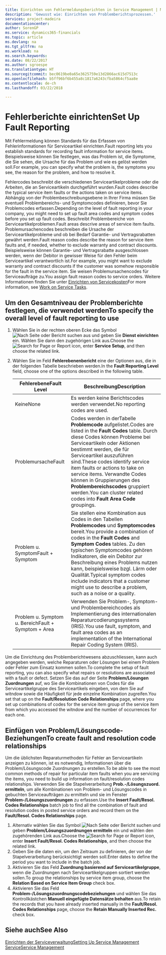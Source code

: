 ```yaml
---
title: Einrichten von Fehlermeldungsberichten in Service Management | Microsoft Docs
description: 'Gewusst wie: Einrichten von Problemberichtsprozessen.'
services: project-madeira
documentationcenter: 
author: SorenGP
ms.service: dynamics365-financials
ms.topic: article
ms.devlang: na
ms.tgt_pltfrm: na
ms.workload: na
ms.search.keywords: 
ms.date: 08/22/2017
ms.author: sgroespe
ms.translationtype: HT
ms.sourcegitcommit: bec0619be0a65e3625759e13d2866ac615d7513c
ms.openlocfilehash: b5ff96bf6b455a8c1817a6243cfba5864cf5aa8e
ms.contentlocale: de-ch
ms.lasthandoff: 03/22/2018

---
```


# <a name="set-up-fault-reporting"></a><span data-ttu-id="fe5ff-103">Fehlerberichte einrichten</span><span class="sxs-lookup"><span data-stu-id="fe5ff-103">Set Up Fault Reporting</span></span>
<span data-ttu-id="fe5ff-104">Mit Fehlermeldung können Standards für das Erfassen von Fehlerinformationen für Serviceartikel einrichten.</span><span class="sxs-lookup"><span data-stu-id="fe5ff-104">Fault reporting lets you establish standards for recording fault information for service items.</span></span> <span data-ttu-id="fe5ff-105">Beispielsweise können Sie festlegen, was das Problem ist, die Symptome, die Sie sehen, die Ursache für das Problem und wie es gelöst werden soll.</span><span class="sxs-lookup"><span data-stu-id="fe5ff-105">For example, you can specify what the problem is, the symptoms you see, the reason for the problem, and how to resolve it.</span></span>  

<span data-ttu-id="fe5ff-106">Fehlercodes beschreibt die verschiedenen Serviceartikelprobleme oder die Arbeiten, die an Serviceartikeln durchgeführt wurden.</span><span class="sxs-lookup"><span data-stu-id="fe5ff-106">Fault codes describe the typical service item faults or the actions taken on service items.</span></span> <span data-ttu-id="fe5ff-107">Abhängig von der Problembeschreibungsebene in Ihrer Firma müssen Sie eventuell Problembereichs- und Symptomcodes definieren, bevor Sie Problemcodes erfassen.</span><span class="sxs-lookup"><span data-stu-id="fe5ff-107">Depending on the level of fault reporting in your company, you might need to set up fault area codes and symptom codes before you set up fault codes.</span></span> <span data-ttu-id="fe5ff-108">Beschreibt Problembereiche von Serviceartikelproblemen.</span><span class="sxs-lookup"><span data-stu-id="fe5ff-108">Fault areas descrive areas of service item faults.</span></span> <span data-ttu-id="fe5ff-109">Problemursachencodes beschreiben die Ursache der Serviceartikelprobleme und ob bei Bedarf Garantie- und Vertragsrabatten gewährt werden.</span><span class="sxs-lookup"><span data-stu-id="fe5ff-109">Fault reason codes describe the reason for service item faults and, if needed, whether to exclude warranty and contract discounts.</span></span> <span data-ttu-id="fe5ff-110">Beispielsweise können Garantie- und Vertragsrabatte ausgeschlossen werden, wenn der Debitor in gewisser Weise für den Fehler beim Serviceartikel verantwortlich ist.</span><span class="sxs-lookup"><span data-stu-id="fe5ff-110">For example, you might want to exclude warranty and contract discounts if the customer was somehow responsible for the fault in the service item.</span></span> <span data-ttu-id="fe5ff-111">Sie weisen Problemursachencodes für Serviceaufträge zu.</span><span class="sxs-lookup"><span data-stu-id="fe5ff-111">You assign fault reason codes to service orders.</span></span> <span data-ttu-id="fe5ff-112">Weitere Informationen finden Sie unter [Einrichten von Servicekosten](service-how-to-work-on-service-tasks.md)</span><span class="sxs-lookup"><span data-stu-id="fe5ff-112">For more information, see [Work on Service Tasks](service-how-to-work-on-service-tasks.md).</span></span>  

## <a name="to-specify-the-overall-level-of-fault-reporting-to-use"></a><span data-ttu-id="fe5ff-113">Um den Gesamtniveau der Problemberichte festlegen, die verwendet werden</span><span class="sxs-lookup"><span data-stu-id="fe5ff-113">To specify the overall level of fault reporting to use</span></span>
1. <span data-ttu-id="fe5ff-114">Wählen Sie in der rechten oberen Ecke das Symbol ![Nach Seite oder Bericht suchen](media/ui-search/search_small.png "Nach Seite oder Bericht suchen") aus und geben Sie **Dienst einrichten** ein. Wählen Sie dann den zugehörigen Link aus.</span><span class="sxs-lookup"><span data-stu-id="fe5ff-114">Choose the ![Search for Page or Report](media/ui-search/search_small.png "Search for Page or Report icon") icon, enter **Service Setup**, and then choose the related link.</span></span> 
2. <span data-ttu-id="fe5ff-115">Wählen Sie im Feld **Fehlerebenenbericht** eine der Optionen aus, die in der folgenden Tabelle beschrieben werden.</span><span class="sxs-lookup"><span data-stu-id="fe5ff-115">In the **Fault Reporting Level** field, choose one of the options described in the following table.</span></span>  
  
    |<span data-ttu-id="fe5ff-116">**Fehlerebene**</span><span class="sxs-lookup"><span data-stu-id="fe5ff-116">**Fault Level**</span></span>|<span data-ttu-id="fe5ff-117">**Beschreibung**</span><span class="sxs-lookup"><span data-stu-id="fe5ff-117">**Description**</span></span>|  
    |------------|-------------|  
    |<span data-ttu-id="fe5ff-118">Keine</span><span class="sxs-lookup"><span data-stu-id="fe5ff-118">None</span></span> | <span data-ttu-id="fe5ff-119">Es werden keine Berichtscodes werden verwendet.</span><span class="sxs-lookup"><span data-stu-id="fe5ff-119">No reporting codes are used.</span></span>|  
    |<span data-ttu-id="fe5ff-120">Problemursache</span><span class="sxs-lookup"><span data-stu-id="fe5ff-120">Fault</span></span> | <span data-ttu-id="fe5ff-121">Codes werden in derTabelle **Problemcode** aufgelistet.</span><span class="sxs-lookup"><span data-stu-id="fe5ff-121">Codes are listed in the **Fault Codes** table.</span></span> <span data-ttu-id="fe5ff-122">Durch diese Codes können Probleme bei Serviceartikeln oder Aktionen bestimmt werden, die für Serviceartikel auszuführen sind.</span><span class="sxs-lookup"><span data-stu-id="fe5ff-122">These codes identify service item faults or actions to take on service items.</span></span> <span data-ttu-id="fe5ff-123">Verwandte Codes können in Gruppierungen des **Problembereichscodes** gruppiert werden.</span><span class="sxs-lookup"><span data-stu-id="fe5ff-123">You can cluster related codes into **Fault Area Code** groupings.</span></span>|  
    |<span data-ttu-id="fe5ff-124">Problem u. Symptom</span><span class="sxs-lookup"><span data-stu-id="fe5ff-124">Fault + Symptom</span></span> | <span data-ttu-id="fe5ff-125">Sie stellen eine Kombination aus Codes in den Tabellen **Problemcodes** und **Symptomcodes** bereit.</span><span class="sxs-lookup"><span data-stu-id="fe5ff-125">You provide a combination of codes in the **Fault Codes** and **Symptom Codes** tables.</span></span> <span data-ttu-id="fe5ff-126">Zu den typischen Symptomcodes gehören Indikatoren, die ein Debitor zur Beschreibung eines Problems nutzen kann, beispielsweise bzgl. Lärm oder Qualität.</span><span class="sxs-lookup"><span data-stu-id="fe5ff-126">Typical symptom codes include indicators that a customer might use to describe a problem, such as a noise or a quality.</span></span>|  
    |<span data-ttu-id="fe5ff-127">Problem u. Symptom u. Bereich</span><span class="sxs-lookup"><span data-stu-id="fe5ff-127">Fault + Symptom + Area</span></span> | <span data-ttu-id="fe5ff-128">Verwenden Sie Problem-, Symptom- und Problembereichcodes als Implementierung des internationalen Reparaturcodierungssystems (IRIS).</span><span class="sxs-lookup"><span data-stu-id="fe5ff-128">You use fault, symptom, and fault area codes as an implementation of the International Repair Coding System (IRIS).</span></span>|  
  
<span data-ttu-id="fe5ff-129">Um die Einrichtung des Problemberichtwesens abzuschliessen, kann auch angegeben werden, welche Reparaturen oder Lösungen bei einem Problem oder Fehler zum Einsatz kommen sollen.</span><span class="sxs-lookup"><span data-stu-id="fe5ff-129">To complete the setup of fault reporting, you can also specify what repairs or resolutions are associated with a fault or defect.</span></span> <span data-ttu-id="fe5ff-130">Setzen Sie das auf der Seite **Problem/Lösungen Zuordnungen** auf, wo Sie die Kombinationen von Codes für die Serviceartikelgruppe des Serviceartikels eingeben, von dem Sie auf witndow sowie die Häufigkeit für jede einzelne Kombination zugreifen.</span><span class="sxs-lookup"><span data-stu-id="fe5ff-130">You set that up on the **Fault/Resolution Code Relationships** page, where you set up combinations of codes for the service item group of the service item from which you accessed the witndow and the number of occurrences for each one.</span></span>

## <a name="to-create-fault-and-resolution-code-relationships"></a><span data-ttu-id="fe5ff-131">Einfügen von Problem/Lösungscode-Beziehungen</span><span class="sxs-lookup"><span data-stu-id="fe5ff-131">To create fault and resolution code relationships</span></span>
<!--this needs to go in a working with topic-->
<span data-ttu-id="fe5ff-132">Um die üblichsten Reparaturmethoden für Fehler an Serviceartikeln anzeigen zu können, ist es notwendig, Informationen über die Problem/Lösungscode Zuordnungen zu erstellen.</span><span class="sxs-lookup"><span data-stu-id="fe5ff-132">To be able to see the most common methods of repair for particular item faults when you are servicing the items, you need to build up information on fault/resolution codes relationships.</span></span> <span data-ttu-id="fe5ff-133">Verwenden Sie die Stapelverarbeitung **Prob.-/Lösungszuord. ermitteln**, um alle Kombinationen von Problem- und Lösungscodes in gebuchten Serviceaufträgen zu ermitteln und sie im Fenster **Problem-/Lösungszuordnungen** zu erfassen.</span><span class="sxs-lookup"><span data-stu-id="fe5ff-133">Use the **Insert Fault/Resol. Codes Relationships** batch job to find all the combination of fault and resolution codes in posted service orders and record them on the **Fault/Resol. Codes Relationships** page.</span></span> 
  
1. <span data-ttu-id="fe5ff-134">Alternativ wählen Sie das Symbol ![Nach Seite oder Bericht suchen](media/ui-search/search_small.png "Nach Seite oder Bericht suchen") und geben **Problem/Lösungszuordnungen ermitteln** ein und wählen den zugehörenden Link aus.</span><span class="sxs-lookup"><span data-stu-id="fe5ff-134">Choose the ![Search for Page or Report](media/ui-search/search_small.png "Search for Page or Report icon") icon, enter **Insert Fault/Resol. Codes Relationships**, and then choose the related link.</span></span>  
2. <span data-ttu-id="fe5ff-135">Geben Sie die daten ein, um den Zeitraum zu definieren, der von der Stapelverarbeitung berücksichtigt werden soll.</span><span class="sxs-lookup"><span data-stu-id="fe5ff-135">Enter dates to define the period you want to include in the batch job.</span></span>  
3. <span data-ttu-id="fe5ff-136">Aktivieren Sie das Feld **Zuordnung basierend auf Serviceartikelgruppe**, wenn die Zuordnungen nach Serviceartikelgruppen sortiert werden sollen.</span><span class="sxs-lookup"><span data-stu-id="fe5ff-136">To group the relationships by service item group, choose the **Relation Based on Service Item Group** check box.</span></span>  
4. <span data-ttu-id="fe5ff-137">Aktivieren Sie das Feld **Problem-/Lösungszuordnungscodebeziehungen** und wählen Sie das Kontrollkästchen **Manuell eingefügte Datensätze behalten** aus.</span><span class="sxs-lookup"><span data-stu-id="fe5ff-137">To retain the records that you have already inserted manually in the **Fault/Resol. Codes Relationships** page, choose the **Retain Manually Inserted Rec.** check box.</span></span>  

## <a name="see-also"></a><span data-ttu-id="fe5ff-138">Siehe auch</span><span class="sxs-lookup"><span data-stu-id="fe5ff-138">See Also</span></span>
[<span data-ttu-id="fe5ff-139">Einrichten der Serviceverwaltung</span><span class="sxs-lookup"><span data-stu-id="fe5ff-139">Setting Up Service Management</span></span>](service-setup-service.md)  
[<span data-ttu-id="fe5ff-140">Service</span><span class="sxs-lookup"><span data-stu-id="fe5ff-140">Service Management</span></span>](service-service.md)  

